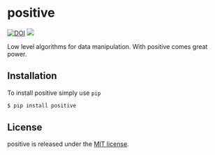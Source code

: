 # positive

[![DOI](https://zenodo.org/badge/14475/llondon6/positive.svg)](https://zenodo.org/badge/latestdoi/14475/llondon6/positive)
[![](https://img.shields.io/badge/arXiv-1810.03550-b31b1b.svg)](https://arxiv.org/abs/1810.03550)

Low level algorithms for data manipulation. With positive comes great power.

## Installation

To install positive simply use `pip`

```bash
$ pip install positive
```

## License

positive is released under the [MIT license](LICENSE).
